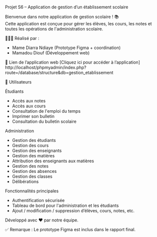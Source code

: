  Projet S6 – Application de gestion d’un établissement scolaire
 
 Bienvenue dans notre application de gestion scolaire ! 📚  
Cette application est conçue pour gérer les élèves, les cours, les notes et toutes les opérations de l'administration scolaire.

👩🏽‍💻 Réalisé par :  
- Mame Diarra Ndiaye (Prototype Figma + coordination)  
- Mamadou Diouf (Développement web)

🔗 Lien de l’application web
 [Cliquez ici pour accéder à l’application] http://localhost/phpmyadmin/index.php?route=/database/structure&db=gestion_etablissement
   
👥 Utilisateurs

 Étudiants
- Accès aux notes  
- Accès aux cours  
- Consultation de l'emploi du temps
- Imprimer son bulletin
- Consultation du bulletin scolaire  

 Administration
- Gestion des étudiants  
- Gestion des cours  
- Gestion des enseignants  
- Gestion des matières  
- Attribution des enseignants aux matières  
- Gestion des notes  
- Gestion des absences  
- Gestion des classes  
- Délibérations  

Fonctionnalités principales
- Authentification sécurisée  
- Tableau de bord pour l'administration et les étudiants  
- Ajout / modification / suppression d’élèves, cours, notes, etc.
  
Développé avec ❤️ par notre équipe.

✅ Remarque : Le prototype Figma est inclus dans le rapport final.
